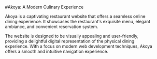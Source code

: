 #Akoya: A Modern Culinary Experience

Akoya is a captivating restaurant website that offers a seamless online dining experience. It showcases the restaurant's exquisite menu, elegant ambiance, and convenient reservation system.

The website is designed to be visually appealing and user-friendly, providing a delightful digital representation of the physical dining experience. With a focus on modern web development techniques, Akoya offers a smooth and intuitive navigation experience.
